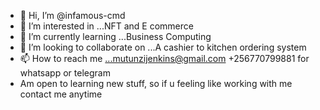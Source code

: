 - 👋 Hi, I’m @infamous-cmd
- 👀 I’m interested in ...NFT and E commerce
- 🌱 I’m currently learning ...Business Computing
- 💞️ I’m looking to collaborate on ...A cashier to kitchen ordering system
- 📫 How to reach me ...mutunzijenkins@gmail.com +256770799881 for whatsapp or telegram
- Am open to learning new stuff, so if u feeling like working with me contact me anytime

<!---
infamous-cmd/infamous-cmd is a ✨ special ✨ repository because its `README.md` (this file) appears on your GitHub profile.
You can click the Preview link to take a look at your changes.
--->
